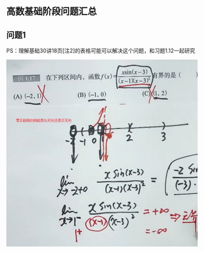 # `高数基础阶段问题汇总`

## 问题1

PS：理解基础30讲18页[注2]的表格可能可以解决这个问题，和习题1.12一起研究

![picture 0](../../images/b04782bc31634757b712d020b68cd85816e8826bb08dbb9495cf7a338a14f05f.png)  
